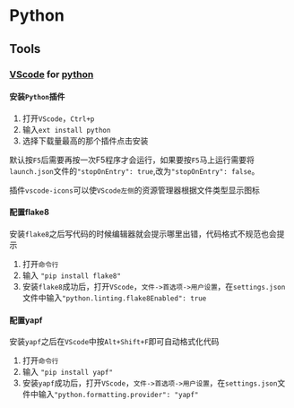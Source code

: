 # Python

## Tools

### [VScode](https://code.visualstudio.com/) for [python](https://code.visualstudio.com/docs/languages/python)

#### 安装`Python`插件

1. 打开`VScode`，`Ctrl+p`
2. 输入`ext install python`
3. 选择下载量最高的那个插件点击安装

默认按`F5`后需要再按一次F5程序才会运行，如果要按`F5`马上运行需要将`launch.json`文件的`"stopOnEntry": true`,改为`"stopOnEntry": false`。

插件`vscode-icons`可以使`VScode左侧`的资源管理器根据文件类型显示图标

#### 配置flake8

安装`flake8`之后写代码的时候编辑器就会提示哪里出错，代码格式不规范也会提示

1. 打开`命令行`
2. 输入 `"pip install flake8"`
3. 安装`flake8`成功后，打开`VScode`，`文件->首选项->用户设置`，在`settings.json`文件中输入`"python.linting.flake8Enabled": true`

#### 配置yapf

安装`yapf`之后在`VScode`中按`Alt+Shift+F`即可自动格式化代码

1. 打开`命令行`
2. 输入 `"pip install yapf"`
3. 安装`yapf`成功后，打开`VScode`，`文件->首选项->用户设置`，在`settings.json`文件中输入`"python.formatting.provider": "yapf"`
